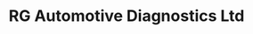 ---
title: "RG Automotive Diagnostics Ltd"
url: /surrey/rg-automotive-diagnostics-ltd/
shop: Autowerkstatt
---